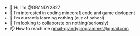 - 👋 Hi, I’m @GRANDY2827
- 👀 I’m interested in coding minecraft code and game devlopent
- 🌱 I’m currently learning nothing (cuz of school)
- 💞️ I’m looking to collaborate on nothing(seriously)
- 📫 How to reach me gmail-grandyprogrammes@gmail.com

<!---
GRANDY2827/GRANDY2827 is a ✨ special ✨ repository because its `README.md` (this file) appears on your GitHub profile.
You can click the Preview link to take a look at your changes.
--->
